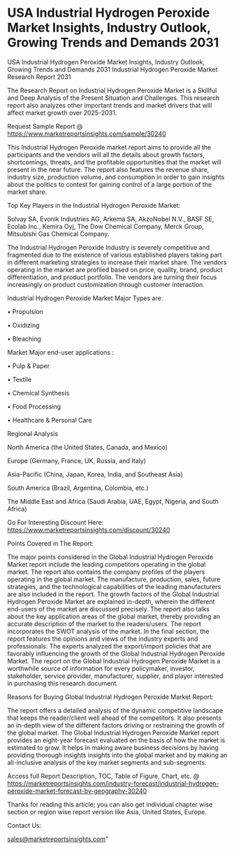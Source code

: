 # USA Industrial Hydrogen Peroxide Market Insights, Industry Outlook, Growing Trends and Demands 2031
USA Industrial Hydrogen Peroxide Market Insights, Industry Outlook, Growing Trends and Demands 2031
Industrial Hydrogen Peroxide Market Research Report 2031

The Research Report on Industrial Hydrogen Peroxide Market is a Skillful and Deep Analysis of the Present Situation and Challenges. This research report also analyzes other important trends and market drivers that will affect market growth over 2025-2031.

Request Sample Report @ https://www.marketreportsinsights.com/sample/30240

This Industrial Hydrogen Peroxide market report aims to provide all the participants and the vendors will all the details about growth factors, shortcomings, threats, and the profitable opportunities that the market will present in the near future. The report also features the revenue share, industry size, production volume, and consumption in order to gain insights about the politics to contest for gaining control of a large portion of the market share.

Top Key Players in the Industrial Hydrogen Peroxide Market:

Solvay SA, Evonik Industries AG, Arkema SA, AkzoNobel N.V., BASF SE, Ecolab Inc., Kemira Oyj, The Dow Chemical Company, Merck Group, Mitsubishi Gas Chemical Company.

The Industrial Hydrogen Peroxide Industry is severely competitive and fragmented due to the existence of various established players taking part in different marketing strategies to increase their market share. The vendors operating in the market are profiled based on price, quality, brand, product differentiation, and product portfolio. The vendors are turning their focus increasingly on product customization through customer interaction.

Industrial Hydrogen Peroxide Market Major Types are:

• Propulsion

• Oxidizing

• Bleaching

Market Major end-user applications :

• Pulp & Paper

• Textile

• Chemical Synthesis

• Food Processing

• Healthcare & Personal Care

Regional Analysis

North America (the United States, Canada, and Mexico)

Europe (Germany, France, UK, Russia, and Italy)

Asia-Pacific (China, Japan, Korea, India, and Southeast Asia)

South America (Brazil, Argentina, Colombia, etc.)

The Middle East and Africa (Saudi Arabia, UAE, Egypt, Nigeria, and South Africa)

Go For Interesting Discount Here: https://www.marketreportsinsights.com/discount/30240

Points Covered in The Report:

The major points considered in the Global Industrial Hydrogen Peroxide Market report include the leading competitors operating in the global market.
The report also contains the company profiles of the players operating in the global market.
The manufacture, production, sales, future strategies, and the technological capabilities of the leading manufacturers are also included in the report.
The growth factors of the Global Industrial Hydrogen Peroxide Market are explained in-depth, wherein the different end-users of the market are discussed precisely.
The report also talks about the key application areas of the global market, thereby providing an accurate description of the market to the readers/users.
The report incorporates the SWOT analysis of the market. In the final section, the report features the opinions and views of the industry experts and professionals. The experts analyzed the export/import policies that are favorably influencing the growth of the Global Industrial Hydrogen Peroxide Market.
The report on the Global Industrial Hydrogen Peroxide Market is a worthwhile source of information for every policymaker, investor, stakeholder, service provider, manufacturer, supplier, and player interested in purchasing this research document.

Reasons for Buying Global Industrial Hydrogen Peroxide Market Report:

The report offers a detailed analysis of the dynamic competitive landscape that keeps the reader/client well ahead of the competitors.
It also presents an in-depth view of the different factors driving or restraining the growth of the global market.
The Global Industrial Hydrogen Peroxide Market report provides an eight-year forecast evaluated on the basis of how the market is estimated to grow.
It helps in making aware business decisions by having providing thorough insights insights into the global market and by making an all-inclusive analysis of the key market segments and sub-segments.

Access full Report Description, TOC, Table of Figure, Chart, etc. @ https://marketreportsinsights.com/industry-forecast/industrial-hydrogen-peroxide-market-forecast-by-geography-30240

Thanks for reading this article; you can also get individual chapter wise section or region wise report version like Asia, United States, Europe.

Contact Us:

sales@marketreportsinsights.com"
